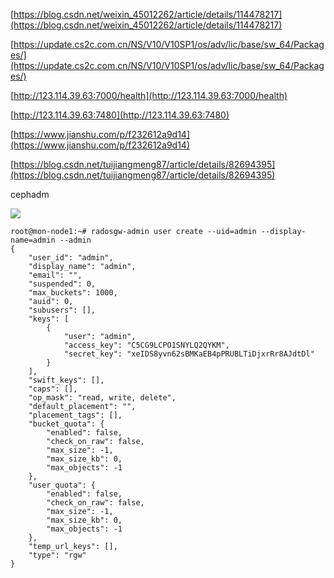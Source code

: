 [https://blog.csdn.net/weixin_45012262/article/details/114478217](https://blog.csdn.net/weixin_45012262/article/details/114478217)

[https://update.cs2c.com.cn/NS/V10/V10SP1/os/adv/lic/base/sw_64/Packages/](https://update.cs2c.com.cn/NS/V10/V10SP1/os/adv/lic/base/sw_64/Packages/)

[http://123.114.39.63:7000/health](http://123.114.39.63:7000/health)

[http://123.114.39.63:7480](http://123.114.39.63:7480)

[https://www.jianshu.com/p/f232612a9d14](https://www.jianshu.com/p/f232612a9d14)

[https://blog.csdn.net/tuijiangmeng87/article/details/82694395](https://blog.csdn.net/tuijiangmeng87/article/details/82694395)

[](http://123.114.39.63:7489)

[](http://123.114.39.63:7000/health)

cephadm

![](https://gitee.com/hxc8/images6/raw/master/img/202407182359039.jpg)

```
root@mon-node1:~# radosgw-admin user create --uid=admin --display-name=admin --admin
{
    "user_id": "admin",
    "display_name": "admin",
    "email": "",
    "suspended": 0,
    "max_buckets": 1000,
    "auid": 0,
    "subusers": [],
    "keys": [
        {
            "user": "admin",
            "access_key": "C5CG9LCPO1SNYLQ2QYKM",
            "secret_key": "xeIDS8yvn62sBMKaEB4pPRUBLTiDjxrRr8AJdtDl"
        }
    ],
    "swift_keys": [],
    "caps": [],
    "op_mask": "read, write, delete",
    "default_placement": "",
    "placement_tags": [],
    "bucket_quota": {
        "enabled": false,
        "check_on_raw": false,
        "max_size": -1,
        "max_size_kb": 0,
        "max_objects": -1
    },
    "user_quota": {
        "enabled": false,
        "check_on_raw": false,
        "max_size": -1,
        "max_size_kb": 0,
        "max_objects": -1
    },
    "temp_url_keys": [],
    "type": "rgw"
}
```